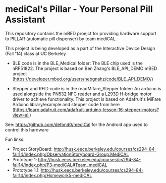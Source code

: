 mediCal's Pillar - Your Personal Pill Assistant
=======

This repository contains the mBED proejct for providing hardware support to PILLAR (automatic pill dispenser) by team mediCAL.

This project is being developed as a part of the Interactive Device Design (Fall '14) class at UC Berkeley

- BLE code is in the BLE_Medical folder: The BLE chip used is the nRF51822. The project is based on Ben Zhang's BLE_API_DEMO mBED project (https://developer.mbed.org/users/nebgnahz/code/BLE_API_DEMO/)

- Stepper and RFID code is in the readMifare_Stepper folder: An arduino is used alongside the PN532 NFC reader and a L293D H-bridge motor driver to achieve functionality. This project is based on Adafruit's MiFare Arduino library/example and stepper code from here (https://learn.adafruit.com/adafruit-arduino-lesson-16-stepper-motors?view=all)

See: https://github.com/defond0/mediCal for the Android app used to control this hardware

Fun links:
* Project StoryBoard: http://husk.eecs.berkeley.edu/courses/cs294-84-fall14/index.php/ObservationStoryboard-Group:MediCAL
* Prototype 1: http://husk.eecs.berkeley.edu/courses/cs294-84-fall14/index.php/P3-mediCAL#Team_mediCAL
* Prototype 1.1: http://husk.eecs.berkeley.edu/courses/cs294-84-fall14/index.php/Homework5-mediCAL
